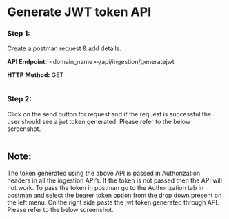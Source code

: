 # Generate JWT token API

### Step 1:&#x20;

Create a postman request & add details.

**API Endpoint:** \<domain\_name>-/api/ingestion/generatejwt

**HTTP Method:** GET

<figure><img src="https://lh4.googleusercontent.com/mvKxXnKs2Ec2v9gCYXUq8fhsC2hOt6GVU30JLYg1ukgj_sQ9ImQUI0ApO_6DYOW6ziNbyy9c75xKFKO37IE-d5qSDx7yEV3p0_U3Yz55A8Yv6DPgfA_lU16-7jikEtGQ7b7yhAVtiCvWBUm_Uk280ZQ" alt=""><figcaption></figcaption></figure>

### Step 2:

Click on the send button for request and if the request is successful the user should see      a jwt token generated. Please refer to the below screenshot.

<figure><img src="https://lh6.googleusercontent.com/r1WVmOHtC-g_6DArNJVl6m7YvHMh2lfkzGA7Sqd3g_moKxQWUX_ZaELhAEVUdBD0-VW-kxFltDkIK9w5sXSvGpNhBsghwlAR3IUWYcxuMglPsQVoUjk5-MdewyPirXzC6JffIVOiUuJta9Bcv9l0HPs" alt=""><figcaption></figcaption></figure>

## **Note:**&#x20;

The token generated using the above API is passed in Authorization headers in all the ingestion API’s. If the token is not passed then the API will not work. To pass the token in postman go to the Authorization tab in postman and select the bearer token option from the drop down present on the left menu. On the right side paste the jwt token generated through API. Please refer to the below screenshot.

<figure><img src="https://lh6.googleusercontent.com/6K0CMiSGOzZxszUJTgUXc8yYaiOJBKIRP9bA24mpFjBJ2E7JcxBCW_pJPbEJTzAofgcGiFn38FO6b7r312RlRsHU5CslCd3biYMS1VXsdsF9vNW-uG1XK2MHP727EAJl0Z4qw0k3HEI1vCbLIw_W5Po" alt=""><figcaption></figcaption></figure>
